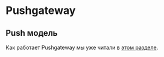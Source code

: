 # Pushgateway

## Push модель

Как работает Pushgateway мы уже читали в [этом разделе](https://github.com/lamjob1993/linux-monitoring/blob/main/prometheus/beginning/9.1%20Pushgateway.md).

